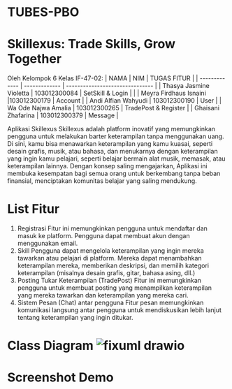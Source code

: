 # TUBES-PBO
# Skillexus: Trade Skills, Grow Together

Oleh Kelompok 6 Kelas IF-47-02: 
|     NAMA      |      NIM      |           TUGAS FITUR           |
| ------------- | ------------- | ------------------------------- |
| Thasya Jasmine Violetta | 103012300084 |       SetSkill & Login   |                        |
| Meyra Firdhaus Isnaini |103012300179 | Account |
| Andi Alfian Wahyudi | 103012300190 | User |
| Wa Ode Najwa Amalia | 103012300265 | TradePost & Register |
| Ghaisani Zhafarina | 103012300379 | Message |

Aplikasi Skillexus 
Skillexus adalah platform inovatif yang memungkinkan pengguna untuk melakukan barter 
keterampilan tanpa menggunakan uang. Di sini, kamu bisa menawarkan keterampilan yang 
kamu kuasai, seperti desain grafis, musik, atau bahasa, dan menukarnya dengan 
keterampilan yang ingin kamu pelajari, seperti belajar bermain alat musik, memasak, atau 
keterampilan lainnya. Dengan konsep saling mengajarkan, Aplikasi ini membuka 
kesempatan bagi semua orang untuk berkembang tanpa beban finansial, menciptakan 
komunitas belajar yang saling mendukung.

# List Fitur
1. Registrasi 
Fitur ini memungkinkan pengguna untuk mendaftar dan masuk ke platform. 
Pengguna dapat membuat akun dengan menggunakan email.  
2. Skill 
Pengguna dapat mengelola keterampilan yang ingin mereka tawarkan atau pelajari 
di platform. Mereka dapat menambahkan keterampilan mereka, memberikan 
deskripsi, dan memilih kategori keterampilan (misalnya desain grafis, gitar, bahasa 
asing, dll.) 
3. Posting Tukar Keterampilan (TradePost) 
Fitur ini memungkinkan pengguna untuk membuat posting yang menampilkan 
keterampilan yang mereka tawarkan dan keterampilan yang mereka cari. 
4. Sistem Pesan (Chat) antar pengguna 
Fitur pesan memungkinkan komunikasi langsung antar pengguna untuk 
mendiskusikan lebih lanjut tentang keterampilan yang ingin ditukar.

# Class Diagram ![fixuml drawio](https://github.com/user-attachments/assets/065cfefb-4d50-4462-81a2-6bada7f51df0)

# Screenshot Demo





